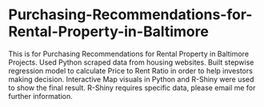 # Purchasing-Recommendations-for-Rental-Property-in-Baltimore
This is for Purchasing Recommendations for Rental Property in Baltimore Projects.
Used Python scraped data from housing websites. 
Built stepwise regression model to calculate Price to Rent Ratio in order to help investors making decision. 
Interactive Map visuals in Python and R-Shiny were used to show the final result.
R-Shiny requires specific data, please email me for further information.
